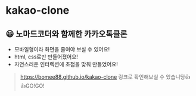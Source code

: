# kakao-clone

## 😃 노마드코더와 함께한 카카오톡클론
* 모바일형이라 화면을 줄여야 보실 수 있어요!
* html, css로만 만들어졌어요!
* 자연스러운 인터렉션에 초점을 맞춰 만들었어요!

> https://bomee88.github.io/kakao-clone 링크로 확인해보실 수 있습니당👍👍GO!GO!


